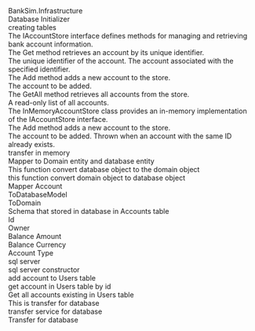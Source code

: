 <?xml version="1.0"?>
<doc>
    <assembly>
        <name>BankSim.Infrastructure</name>
    </assembly>
    <members>
        <member name="T:DatabaseInitializer">
            <summary>
            Database Initializer
            </summary>
        </member>
        <member name="M:DatabaseInitializer.EnsureTableIsCreated(System.Data.IDbConnection)">
            <summary>
            creating tables
            </summary>
            <param name="connection"></param>
        </member>
        <member name="T:BankSim.Infrastructure.Persistence.IAccountStore">
            <summary>
            The IAccountStore interface defines methods for managing and retrieving bank account information.
            </summary>
        </member>
        <member name="M:BankSim.Infrastructure.Persistence.IAccountStore.Get(System.Guid)">
            <summary>
            The Get method retrieves an account by its unique identifier.
            </summary>
            <param name="id">The unique identifier of the account.</param>
            <returns>The account associated with the specified identifier.</returns>
        </member>
        <member name="M:BankSim.Infrastructure.Persistence.IAccountStore.Add(BankSim.Domain.Abstractions.AccountBase)">
            <summary>
            The Add method adds a new account to the store.
            </summary>
            <param name="account">The account to be added.</param>
        </member>
        <member name="M:BankSim.Infrastructure.Persistence.IAccountStore.GetAll">
            <summary>
            The GetAll method retrieves all accounts from the store.
            </summary>
            <returns>A read-only list of all accounts.</returns>
        </member>
        <member name="T:BankSim.Infrastructure.Persistence.InMemoryAccountStore">
            <summary>
            The InMemoryAccountStore class provides an in-memory implementation of the IAccountStore interface.
            </summary>
        </member>
        <member name="M:BankSim.Infrastructure.Persistence.InMemoryAccountStore.Add(BankSim.Domain.Abstractions.AccountBase)">
            <summary>
            The Add method adds a new account to the store.
            </summary>
            <param name="account">The account to be added.</param>
            <exception cref="T:System.InvalidOperationException">Thrown when an account with the same ID already exists.</exception>
        </member>
        <member name="M:BankSim.Infrastructure.Persistence.InMemoryAccountStore.Get(System.Guid)">
            <inheritdoc />
        </member>
        <member name="M:BankSim.Infrastructure.Persistence.InMemoryAccountStore.GetAll">
            <inheritdoc />
        </member>
        <member name="M:BankSim.Infrastructure.Persistence.InMemoryAccountStore.Transfer(System.Guid,System.Guid,BankSim.Domain.ValueObjects.Money,System.String)">
            <summary>
            transfer in memory
            </summary>
            <param name="from"></param>
            <param name="to"></param>
            <param name="amount"></param>
            <param name="description"></param>
            <exception cref="T:System.Exception"></exception>
        </member>
        <member name="T:BankSim.Infrastructure.Persistence.Mapper.IMapperAccount">
            <summary>
            Mapper to Domain entity and database entity
            </summary>
        </member>
        <member name="M:BankSim.Infrastructure.Persistence.Mapper.IMapperAccount.ToDomain(BankSim.Infrastructure.Persistence.Models.AccountModel)">
            <summary>
            This function convert database object to the domain object
            </summary>
        </member>
        <member name="M:BankSim.Infrastructure.Persistence.Mapper.IMapperAccount.ToDatabaseModel(BankSim.Domain.Abstractions.AccountBase)">
            <summary>
            this function convert domain object to database object
            </summary>
            <returns></returns>
        </member>
        <member name="T:BankSim.Infrastructure.Persistence.Mapper.MapperAccount">
            <summary>
            Mapper Account
            </summary>
        </member>
        <member name="M:BankSim.Infrastructure.Persistence.Mapper.MapperAccount.ToDatabaseModel(BankSim.Domain.Abstractions.AccountBase)">
            <summary>
            ToDatabaseModel
            </summary>
            <param name="account"></param>
            <returns></returns>
        </member>
        <member name="M:BankSim.Infrastructure.Persistence.Mapper.MapperAccount.ToDomain(BankSim.Infrastructure.Persistence.Models.AccountModel)">
            <summary>
            ToDomain
            </summary>
            <param name="account"></param>
            <returns></returns>
        </member>
        <member name="T:BankSim.Infrastructure.Persistence.Models.AccountModel">
            <summary>
            Schema that stored in database in Accounts table
            </summary>
        </member>
        <member name="P:BankSim.Infrastructure.Persistence.Models.AccountModel.Id">
            <summary>
            Id
            </summary>
        </member>
        <member name="P:BankSim.Infrastructure.Persistence.Models.AccountModel.Owner">
            <summary>
            Owner
            </summary>
        </member>
        <member name="P:BankSim.Infrastructure.Persistence.Models.AccountModel.BalanceAmount">
            <summary>
            Balance Amount
            </summary>
        </member>
        <member name="P:BankSim.Infrastructure.Persistence.Models.AccountModel.BalanceCurrency">
            <summary>
            Balance Currency
            </summary>
        </member>
        <member name="P:BankSim.Infrastructure.Persistence.Models.AccountModel.AccountType">
            <summary>
            Account Type
            </summary>
        </member>
        <member name="T:InSqlServerStore">
            <summary>
            sql server
            </summary>
        </member>
        <member name="M:InSqlServerStore.#ctor(System.String)">
            <summary>
            sql server constructor
            </summary>
            <param name="connectionString"></param>
        </member>
        <member name="M:InSqlServerStore.Add(BankSim.Domain.Abstractions.AccountBase)">
            <summary>
            add account to Users table
            </summary>
            <param name="account"></param>
            <exception cref="T:System.NotImplementedException"></exception>
        </member>
        <member name="M:InSqlServerStore.Get(System.Guid)">
            <summary>
            get account in Users table by id
            </summary>
            <param name="id"></param>
            <returns></returns>
            <exception cref="T:System.NotImplementedException"></exception>
        </member>
        <member name="M:InSqlServerStore.GetAll">
            <summary>
            Get all accounts existing in Users table
            </summary>
            <returns></returns>
            <exception cref="T:System.NotImplementedException"></exception>
        </member>
        <member name="M:InSqlServerStore.Transfer(System.Guid,System.Guid,BankSim.Domain.ValueObjects.Money,System.String)">
            <summary>
            This is transfer for database
            </summary>
        </member>
        <member name="T:ITransferDatabaseService">
            <summary>
            transfer service for database
            </summary>
        </member>
        <member name="M:ITransferDatabaseService.Transfer(System.Guid,System.Guid,BankSim.Domain.ValueObjects.Money,System.String)">
            <summary>
            Transfer for database
            </summary>
            <param name="from"></param>
            <param name="to"></param>
            <param name="amount"></param>
            <param name="description"></param>
        </member>
    </members>
</doc>
